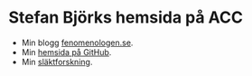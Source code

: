 # Stefan Björks hemsida på ACC

* Min blogg [fenomenologen.se](https://fenomenologen.se).
* Min [hemsida på GitHub](https://bluebirch.github.io).
* Min [släktforskning](webtrees/).


